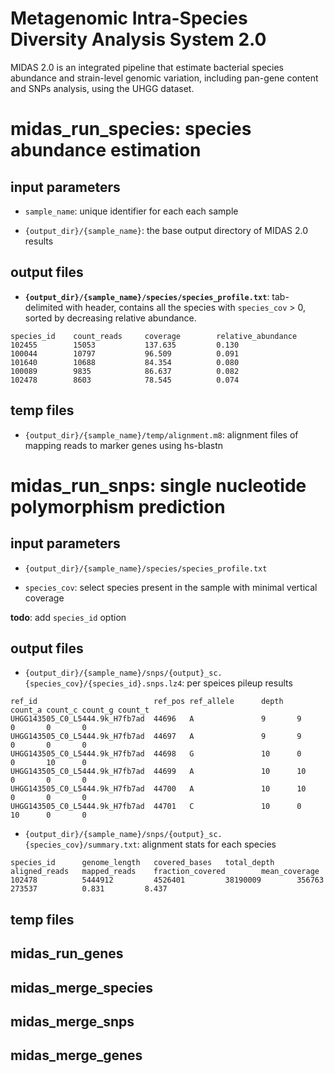 # Metagenomic Intra-Species Diversity Analysis System 2.0 

MIDAS 2.0 is an integrated pipeline that estimate bacterial species abundance and strain-level genomic variation, including pan-gene content and SNPs analysis, using the UHGG dataset.

# midas_run_species: species abundance estimation

## input parameters

- `sample_name`: unique identifier for each each sample

- `{output_dir}/{sample_name}`: the base output directory of MIDAS 2.0 results

## output files

- **`{output_dir}/{sample_name}/species/species_profile.txt`**: tab-delimited with header, contains all the species with `species_cov` > 0, sorted by decreasing relative abundance.

```
species_id    count_reads     coverage        relative_abundance
102455        15053           137.635         0.130
100044        10797           96.509          0.091
101640        10688           84.354          0.080
100089        9835            86.637          0.082
102478        8603            78.545          0.074
```

## temp files

- `{output_dir}/{sample_name}/temp/alignment.m8`: alignment files of mapping reads to marker genes using hs-blastn

# midas_run_snps: single nucleotide polymorphism prediction

## input parameters

- `{output_dir}/{sample_name}/species/species_profile.txt`

- `species_cov`: select species present in the sample with minimal vertical coverage

**todo**: add `species_id` option

## output files

- `{output_dir}/{sample_name}/snps/{output}_sc.{species_cov}/{species_id}.snps.lz4`: per speices pileup results

```
ref_id                          ref_pos ref_allele      depth   count_a count_c count_g count_t
UHGG143505_C0_L5444.9k_H7fb7ad  44696   A               9       9       0       0       0
UHGG143505_C0_L5444.9k_H7fb7ad  44697   A               9       9       0       0       0
UHGG143505_C0_L5444.9k_H7fb7ad  44698   G               10      0       0       10      0
UHGG143505_C0_L5444.9k_H7fb7ad  44699   A               10      10      0       0       0
UHGG143505_C0_L5444.9k_H7fb7ad  44700   A               10      10      0       0       0
UHGG143505_C0_L5444.9k_H7fb7ad  44701   C               10      0       10      0       0
```

- `{output_dir}/{sample_name}/snps/{output}_sc.{species_cov}/summary.txt`: alignment stats for each species

```
species_id      genome_length   covered_bases   total_depth     aligned_reads   mapped_reads    fraction_covered        mean_coverage
102478          5444912         4526401         38190009        356763          273537          0.831         8.437
```


## temp files



## midas_run_genes

## midas_merge_species



## midas_merge_snps

## midas_merge_genes

